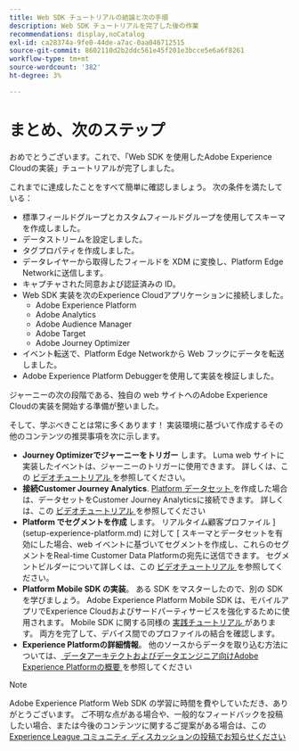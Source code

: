 ```yaml
---
title: Web SDK チュートリアルの結論と次の手順
description: Web SDK チュートリアルを完了した後の作業
recommendations: display,noCatalog
exl-id: ca28374a-9fe0-44de-a7ac-0aa046712515
source-git-commit: 8602110d2b2ddc561e45f201e3bcce5e6a6f8261
workflow-type: tm+mt
source-wordcount: '382'
ht-degree: 3%

---
```


# まとめ、次のステップ

おめでとうございます。これで、「Web SDK を使用したAdobe Experience Cloudの実装」チュートリアルが完了しました。

これまでに達成したことをすべて簡単に確認しましょう。 次の条件を満たしている：

* 標準フィールドグループとカスタムフィールドグループを使用してスキーマを作成しました。
* データストリームを設定しました。
* タグプロパティを作成しました。
* データレイヤーから取得したフィールドを XDM に変換し、Platform Edge Networkに送信します。
* キャプチャされた同意および認証済みの ID。
* Web SDK 実装を次のExperience Cloudアプリケーションに接続しました。
   * Adobe Experience Platform
   * Adobe Analytics
   * Adobe Audience Manager
   * Adobe Target
   * Adobe Journey Optimizer
* イベント転送で、Platform Edge Networkから Web フックにデータを転送しました。
* Adobe Experience Platform Debuggerを使用して実装を検証しました。

ジャーニーの次の段階である、独自の web サイトへのAdobe Experience Cloudの実装を開始する準備が整いました。

そして、学ぶべきことは常に多くあります！ 実装環境に基づいて作成するその他のコンテンツの推奨事項を次に示します。


* **Journey Optimizerでジャーニーをトリガー** します。 Luma web サイトに実装したイベントは、ジャーニーのトリガーに使用できます。 詳しくは、この [ ビデオチュートリアル ](https://experienceleague.adobe.com/en/docs/journey-optimizer-learn/tutorials/create-journeys/use-case-transactional-journey) を参照してください。
* **接続Customer Journey Analytics**. [Platform データセット ](setup-experience-platform.md) を作成した場合は、データセットをCustomer Journey Analyticsに接続できます。 詳しくは、この [ ビデオチュートリアル ](https://experienceleague.adobe.com/en/docs/customer-journey-analytics-learn/tutorials/connections/connecting-customer-journey-analytics-to-data-sources-in-platform) を参照してください
* **Platform でセグメントを作成** します。 リアルタイム顧客プロファイル ](setup-experience-platform.md) に対して [ スキーマとデータセットを有効にした場合、web イベントに基づいてセグメントを作成し、これらのセグメントをReal-time Customer Data Platformの宛先に送信できます。 セグメントビルダーについて詳しくは、この [ ビデオチュートリアル ](https://experienceleague.adobe.com/en/docs/platform-learn/tutorials/audiences/create-audiences) を参照してください。
* **Platform Mobile SDK の実装**。 ある SDK をマスターしたので、別の SDK を学びましょう。 Adobe Experience Platform Mobile SDK は、モバイルアプリでExperience Cloudおよびサードパーティサービスを強化するために使用されます。 Mobile SDK に関する同様の [ 実践チュートリアル ](https://experienceleague.adobe.com/en/docs/platform-learn/implement-mobile-sdk/overview) があります。 両方を完了して、デバイス間でのプロファイルの結合を確認します。
* **Experience Platformの詳細情報**。 他のソースからデータを取り込む方法については、[ データアーキテクトおよびデータエンジニア向けAdobe Experience Platformの概要 ](https://experienceleague.adobe.com/en/docs/platform-learn/getting-started-for-data-architects-and-data-engineers/overview) を参照してください


>[!NOTE]
>
>Adobe Experience Platform Web SDK の学習に時間を費やしていただき、ありがとうございます。 ご不明な点がある場合や、一般的なフィードバックを投稿したい場合、または今後のコンテンツに関するご提案がある場合は、この [Experience League コミュニティ ディスカッションの投稿でお知らせください ](https://experienceleaguecommunities.adobe.com/t5/adobe-experience-platform-data/tutorial-discussion-implement-adobe-experience-cloud-with-web/td-p/444996)
